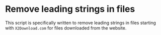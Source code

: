 # Remove leading strings in files

This script is specifically written to remove leading strings in files starting with `X2Download.com` for files downloaded from the website.